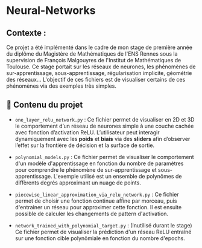 # Neural-Networks

## Contexte :
  Ce projet a été implémenté dans le cadre de mon stage de première année du diplôme du Magistère de Mathématiques de l'ENS Rennes sous la supervision de François Malgouyres de l'Institut de Mathématiques de Toulouse. Ce stage portait sur les réseaux de neurones, les phénomènes de sur-apprentissage, sous-apprentissage, régularisation implicite, géométrie des réseaux... L'objectif de ces fichiers est de visualiser certains de ces phénomènes via des exemples très simples.
  
## 📁 Contenu du projet

- `one_layer_relu_network.py` : Ce fichier permet de visualiser en 2D et 3D le comportement d’un réseau de neurones simple à une couche cachée avec fonction d’activation ReLU. L’utilisateur peut interagir dynamiquement avec les **poids** et **biais** via des **sliders** afin d’observer l’effet sur la frontière de décision et la surface de sortie.

- `polynomial_models.py` : Ce fichier permet de visualiser le comportement d'un modèle d'apprentissage en fonction du nombre de paramètres pour comprendre le phénomène de sur-apprentissage et sous-apprentissage. L'exemple utilisé est un ensemble de polynômes de diffèrents degrés approximant un nuage de points.

- `piecewise_linear_approximation_via_relu_network.py` : Ce fichier permet de choisir une fonction continue affine par morceau, puis d'entrainer un réseau pour approximer cette fonction. Il est ensuite possible de calculer les changements de pattern d'activation.

- `network_trained_with_polynomial_target.py` : (Inutilisé durant le stage) Ce fichier permet de visualiser la prédiction d'un réseau ReLU entraîné sur une fonction cible polynômiale en fonction du nombre d'epochs.
